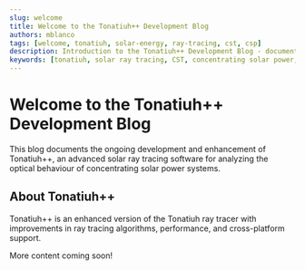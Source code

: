 ```yaml
---
slug: welcome
title: Welcome to the Tonatiuh++ Development Blog
authors: mblanco
tags: [welcome, tonatiuh, solar-energy, ray-tracing, cst, csp]
description: Introduction to the Tonatiuh++ Development Blog - documenting advances in this solar ray tracing software for concentrating solar thermal systems
keywords: [tonatiuh, solar ray tracing, CST, concentrating solar power, optical simulation]
---
```


# Welcome to the Tonatiuh++ Development Blog

This blog documents the ongoing development and enhancement of Tonatiuh++, an advanced solar ray tracing software for analyzing the optical behaviour of concentrating solar power systems.

<!--truncate-->

## About Tonatiuh++

Tonatiuh++ is an enhanced version of the Tonatiuh ray tracer with improvements in ray tracing algorithms, performance, and cross-platform support.

More content coming soon!